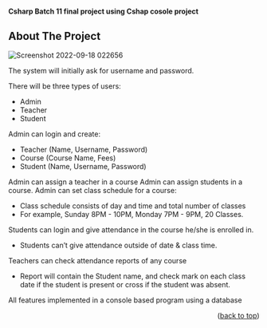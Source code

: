 #### Csharp Batch 11 final project using Cshap cosole project


<!-- ABOUT THE PROJECT -->
## About The Project

![Screenshot 2022-09-18 022656](https://user-images.githubusercontent.com/68158190/190875601-95c3300b-c390-47f3-a953-46ebce67ea64.png)

The system will initially ask for username and password.

There will be three types of users:
* Admin
* Teacher
* Student

Admin can login and create:
* Teacher (Name, Username, Password)
* Course (Course Name, Fees)
* Student (Name, Username, Password)

Admin can assign a teacher in a course
Admin can assign students in a course.
Admin can set class schedule for a course:
* Class schedule consists of day and time and total number of classes
* For example, Sunday 8PM - 10PM, Monday 7PM - 9PM, 20 Classes.

Students can login and give attendance in the course he/she is enrolled in.
* Students can’t give attendance outside of date & class time.

Teachers can check attendance reports of any course
* Report will contain the Student name, and check mark on each class date if the student is present or cross if the student was absent. 


All features implemented in a console based program using a database

<p align="right">(<a href="#readme-top">back to top</a>)</p>
